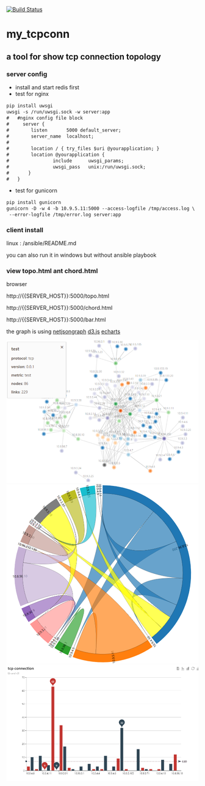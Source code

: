 [![Build Status](https://travis-ci.org/4admin2root/my_tcpconn.svg?branch=master)](https://travis-ci.org/4admin2root/my_tcpconn)
# my_tcpconn
## a tool for show tcp connection topology


### server config
* install and start redis first
* test for nginx
```
pip install uwsgi
uwsgi -s /run/uwsgi.sock -w server:app
#   #nginx config file block
#     server {
#        listen       5000 default_server;
#        server_name  localhost;
#
#        location / { try_files $uri @yourapplication; }
#        location @yourapplication {
#                include      uwsgi_params;
#                uwsgi_pass   unix:/run/uwsgi.sock;
#       }
#   }
 ```

 * test for gunicorn
 ```
 pip install gunicorn
gunicorn -D -w 4 -b 10.9.5.11:5000 --access-logfile /tmp/access.log \
  --error-logfile /tmp/error.log server:app

 ```
 
 ### client install
 
 linux : /ansible/README.md
 
 you can also run it in windows but without ansible playbook
 
 ### view topo.html ant chord.html
 
browser
 
http://{{SERVER_HOST}}:5000/topo.html

http://{{SERVER_HOST}}:5000/chord.html

http://{{SERVER_HOST}}:5000/bar.html

the graph is using 
[netjsongraph](https://github.com/netjson/netjsongraph.js)
[d3.js](https://d3js.org/)
[echarts](http://echarts.baidu.com/)

![](https://github.com/4admin2root/my_tcpconn/raw/master/test/demo.png)
![](https://github.com/4admin2root/my_tcpconn/raw/master/test/demo2.png)
![](https://github.com/4admin2root/my_tcpconn/raw/master/test/bar.png)


